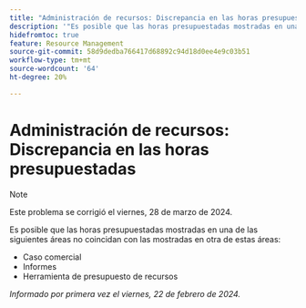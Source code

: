 ```yaml
---
title: "Administración de recursos: Discrepancia en las horas presupuestadas"
description: '"Es posible que las horas presupuestadas mostradas en una de las áreas de Workfront no coincidan con las mostradas en otra área".'
hidefromtoc: true
feature: Resource Management
source-git-commit: 58d9dedba766417d68892c94d18d0ee4e9c03b51
workflow-type: tm+mt
source-wordcount: '64'
ht-degree: 20%

---
```



# Administración de recursos: Discrepancia en las horas presupuestadas

>[!NOTE]
>
>Este problema se corrigió el viernes, 28 de marzo de 2024.

Es posible que las horas presupuestadas mostradas en una de las siguientes áreas no coincidan con las mostradas en otra de estas áreas:

* Caso comercial
* Informes
* Herramienta de presupuesto de recursos

_Informado por primera vez el viernes, 22 de febrero de 2024._
